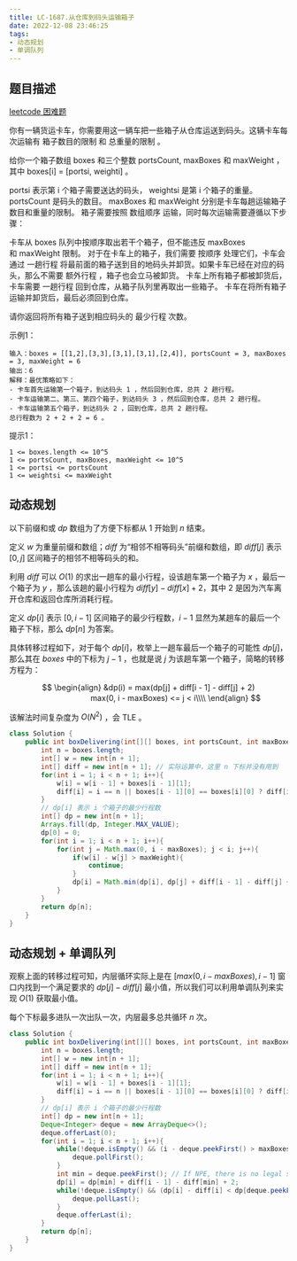 ```yaml
---
title: LC-1687.从仓库到码头运输箱子
date: 2022-12-08 23:46:25
tags:
- 动态规划
- 单调队列
---
```


## 题目描述
[leetcode 困难题](https://leetcode.cn/problems/delivering-boxes-from-storage-to-ports/)

你有一辆货运卡车，你需要用这一辆车把一些箱子从仓库运送到码头。这辆卡车每次运输有 箱子数目的限制 和 总重量的限制 。

给你一个箱子数组 boxes 和三个整数 portsCount, maxBoxes 和 maxWeight ，其中 boxes[i] = [ports​​i​, weighti] 。

ports​​i 表示第 i 个箱子需要送达的码头， weightsi 是第 i 个箱子的重量。
portsCount 是码头的数目。
maxBoxes 和 maxWeight 分别是卡车每趟运输箱子数目和重量的限制。
箱子需要按照 数组顺序 运输，同时每次运输需要遵循以下步骤：

卡车从 boxes 队列中按顺序取出若干个箱子，但不能违反 maxBoxes 和 maxWeight 限制。
对于在卡车上的箱子，我们需要 按顺序 处理它们，卡车会通过 一趟行程 将最前面的箱子送到目的地码头并卸货。如果卡车已经在对应的码头，那么不需要 额外行程 ，箱子也会立马被卸货。
卡车上所有箱子都被卸货后，卡车需要 一趟行程 回到仓库，从箱子队列里再取出一些箱子。
卡车在将所有箱子运输并卸货后，最后必须回到仓库。

请你返回将所有箱子送到相应码头的 最少行程 次数。


示例1：
```
输入：boxes = [[1,2],[3,3],[3,1],[3,1],[2,4]], portsCount = 3, maxBoxes = 3, maxWeight = 6
输出：6
解释：最优策略如下：
- 卡车首先运输第一个箱子，到达码头 1 ，然后回到仓库，总共 2 趟行程。
- 卡车运输第二、第三、第四个箱子，到达码头 3 ，然后回到仓库，总共 2 趟行程。
- 卡车运输第五个箱子，到达码头 2 ，回到仓库，总共 2 趟行程。
总行程数为 2 + 2 + 2 = 6 。
```

提示1：
```
1 <= boxes.length <= 10^5
1 <= portsCount, maxBoxes, maxWeight <= 10^5
1 <= ports​​i <= portsCount
1 <= weightsi <= maxWeight
```

## 动态规划
以下前缀和或 $dp$ 数组为了方便下标都从 $1$ 开始到 $n$ 结束。

定义 $w$ 为重量前缀和数组；$diff$ 为“相邻不相等码头”前缀和数组，即 $diff[j]$ 表示 $[0, j]$ 区间箱子的相邻不相等码头的和。

利用 $diff$ 可以 $O(1)$ 的求出一趟车的最小行程，设该趟车第一个箱子为 $x$ ，最后一个箱子为 $y$ ，那么该趟的最小行程为 $diff[y] - diff[x] + 2$，其中 $2$ 是因为汽车离开仓库和返回仓库所消耗行程。

定义 $dp[i]$ 表示 $[0, i - 1]$ 区间箱子的最少行程数，$i - 1$ 显然为某趟车的最后一个箱子下标，那么 $dp[n]$ 为答案。

具体转移过程如下，对于每个 $dp[i]$，枚举上一趟车最后一个箱子的可能性 $dp[j]$，那么其在 $boxes$ 中的下标为 $j - 1$ ，也就是说 $j$ 为该趟车第一个箱子，简略的转移方程为： 

$$
\begin{align}
&dp(i) = max(dp[j] + diff[i - 1] - diff[j] + 2) 　　　　　　　max(0, i - maxBoxes) <= j < i\\\\
\end{align}
$$

该解法时间复杂度为 $O(N^2)$ ，会 TLE 。

```Java
class Solution {
    public int boxDelivering(int[][] boxes, int portsCount, int maxBoxes, int maxWeight) {
        int n = boxes.length;
        int[] w = new int[n + 1];
        int[] diff = new int[n + 1]; // 实际运算中，这里 n 下标并没有用到
        for(int i = 1; i < n + 1; i++){
            w[i] = w[i - 1] + boxes[i - 1][1];
            diff[i] = i == n || boxes[i - 1][0] == boxes[i][0] ? diff[i - 1] : diff[i - 1] + 1;
        }
        // dp[i] 表示 i 个箱子的最少行程数
        int[] dp = new int[n + 1];
        Arrays.fill(dp, Integer.MAX_VALUE);
        dp[0] = 0;
        for(int i = 1; i < n + 1; i++){
            for(int j = Math.max(0, i - maxBoxes); j < i; j++){
                if(w[i] - w[j] > maxWeight){
                    continue;
                }
                dp[i] = Math.min(dp[i], dp[j] + diff[i - 1] - diff[j] + 2);
            }
        }
        return dp[n];
    }
}
```

## 动态规划 + 单调队列
观察上面的转移过程可知，内层循环实际上是在 $[max(0, i - maxBoxes), i - 1]$ 窗口内找到一个满足要求的 $dp[j] - diff[j]$ 最小值，所以我们可以利用单调队列来实现 $O(1)$ 获取最小值。

每个下标最多进队一次出队一次，内层最多总共循环 $n$ 次。
```Java
class Solution {
    public int boxDelivering(int[][] boxes, int portsCount, int maxBoxes, int maxWeight) {
        int n = boxes.length;
        int[] w = new int[n + 1];
        int[] diff = new int[n + 1];
        for(int i = 1; i < n + 1; i++){
            w[i] = w[i - 1] + boxes[i - 1][1];
            diff[i] = i == n || boxes[i - 1][0] == boxes[i][0] ? diff[i - 1] : diff[i - 1] + 1;
        }
        // dp[i] 表示 i 个箱子的最少行程数
        int[] dp = new int[n + 1];
        Deque<Integer> deque = new ArrayDeque<>();
        deque.offerLast(0);
        for(int i = 1; i < n + 1; i++){
            while(!deque.isEmpty() && (i - deque.peekFirst() > maxBoxes || w[i] - w[deque.peekFirst()] > maxWeight)){
                deque.pollFirst();
            }
            int min = deque.peekFirst(); // If NPE, there is no legal solution.
            dp[i] = dp[min] + diff[i - 1] - diff[min] + 2;
            while(!deque.isEmpty() && (dp[i] - diff[i] < dp[deque.peekLast()] - diff[deque.peekLast()])){
                deque.pollLast();
            }
            deque.offerLast(i);
        }
        return dp[n];
    }
}
```